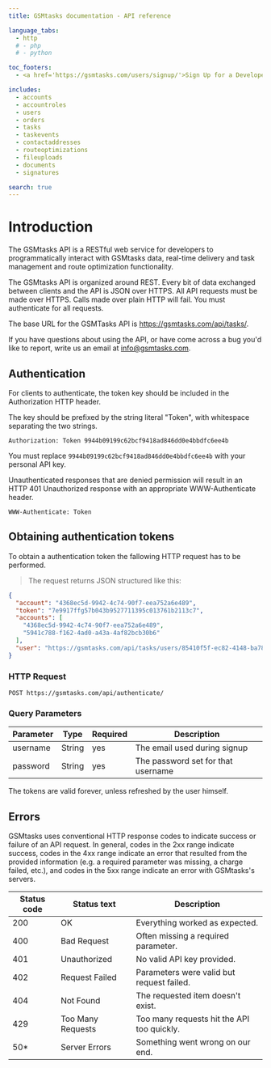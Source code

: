 ```yaml
---
title: GSMtasks documentation - API reference

language_tabs:
  - http
  # - php
  # - python

toc_footers:
  - <a href='https://gsmtasks.com/users/signup/'>Sign Up for a Developer Key</a>

includes:
  - accounts
  - accountroles
  - users
  - orders
  - tasks
  - taskevents
  - contactaddresses
  - routeoptimizations
  - fileuploads
  - documents
  - signatures

search: true
---
```


# Introduction

The GSMtasks API is a RESTful web service for developers to programmatically interact with GSMtasks data, real-time delivery and task management and route optimization functionality.

The GSMtasks API is organized around REST. Every bit of data exchanged between clients and the API is JSON over HTTPS. All API requests must be made over HTTPS. Calls made over plain HTTP will fail. You must authenticate for all requests.

The base URL for the GSMTasks API is https://gsmtasks.com/api/tasks/.

If you have questions about using the API, or have come across a bug you'd like to report, write us an email at <info@gsmtasks.com>.

## Authentication

For clients to authenticate, the token key should be included in the Authorization HTTP header.

The key should be prefixed by the string literal "Token", with whitespace separating the two strings.

`Authorization: Token 9944b09199c62bcf9418ad846dd0e4bbdfc6ee4b`

<aside class="notice">
You must replace <code>9944b09199c62bcf9418ad846dd0e4bbdfc6ee4b</code> with your personal API key.
</aside>

Unauthenticated responses that are denied permission will result in an HTTP 401 Unauthorized response with an appropriate WWW-Authenticate header.

`WWW-Authenticate: Token`

## Obtaining authentication tokens

To obtain a authentication token the fallowing HTTP request has to be performed.

> The request returns JSON structured like this:

```json
{
  "account": "4368ec5d-9942-4c74-90f7-eea752a6e489",
  "token": "7e9917ffg57b043b9527711395c013761b2113c7",
  "accounts": [
    "4368ec5d-9942-4c74-90f7-eea752a6e489",
    "5941c788-f162-4ad0-a43a-4af82bcb30b6"
  ],
  "user": "https://gsmtasks.com/api/tasks/users/85410f5f-ec82-4148-ba78-5be5a79f0fb1/"
}
```

### HTTP Request

`POST https://gsmtasks.com/api/authenticate/`

### Query Parameters

Parameter | Type   | Required | Description
--------- | ------ | -------  | -----------
username  | String | yes      | The email used during signup
password  | String | yes      | The password set for that username

<aside class="success">
The tokens are valid forever, unless refreshed by the user himself.
</aside>

## Errors

GSMtasks uses conventional HTTP response codes to indicate success or failure of an API request. In general, codes in the 2xx range indicate success, codes in the 4xx range indicate an error that resulted from the provided information (e.g. a required parameter was missing, a charge failed, etc.), and codes in the 5xx range indicate an error with GSMtasks's servers.

Status code | Status text       | Description
----------- | ----------------- | -----------
200         | OK                | Everything worked as expected.
400         | Bad Request       | Often missing a required parameter.
401         | Unauthorized      | No valid API key provided.
402         | Request Failed    | Parameters were valid but request failed.
404         | Not Found         | The requested item doesn't exist.
429         | Too Many Requests | Too many requests hit the API too quickly.
50*         | Server Errors     | Something went wrong on our end.

